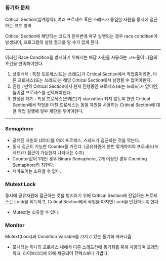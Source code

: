 ### 동기화 문제

Critical Section(임계영역):  여러 프로세스 혹은 스레드가 동일한 자원을 동시에 접근하는 코드 영역

Critical Section에 해당하는 코드가 한꺼번에 마구 실행되는 경우 race condition이 발생되어, 프로그램의 실행 결과를 알 수가 없게 된다.

---
이러한 Race Condition을 방지하기 위해서는 해당 자원을 사용하는 코드들이 다음의 조건을 만족해야한다.
1. 상호배제 : 특정 프로세스(또는 쓰레드)가 Critical Section에서 작업중이라면, 다른 프로세스(또는 쓰레드)는 해당 Critical Section에서 실행될 수 없어야한다.
2. 진행 : 만약 Critical Section에서 현재 진행중인 프로세스(또는 쓰레드)가 없다면, 들어갈 프로세스를 선택해야한다.
3. 한정된 대기 : 특정 프로세스(쓰레드)가 starvation 되지 않도록 한번 Critical Section에서 작업을 마친 프로세스는 동일 자원을 사용하는 Critical Section에 대한 
              작업 실행에 일부 제한을 두어야한다. 
              
---
### Semaphore
-   공유된 자원의 데이터를 여러 프로세스, 스레드가 접근하는 것을 막는다.
-   동시 접근이 가능한 Counter를 가진다. (공유자원에 한번 몇개까지의 프로세스(쓰레드)가 접근이 가능한지 나타내는 수치)
-   Counter값이 1개인 경우 Binary Semaphore, 2개 이상인 경우 Counting Semaphore라 칭한다. 
-   세마포어는 소유할 수 없다. 

### Mutext Lock

동시에 공유자원에 접근하는 것을 방지하기 위해 Critical Section에 진입하는 프로세스는 Lock을 획득하고, 
Critical Section에서 작업을 마치면 Lock을 반환하도록 한다.
- Mutext는 소유할 수 있다.

### Monitor
Mutext(Lock)과 Condition Variable를 가지고 있는 동기화 매커니즘 
- 모니터는 하나의 프로세스 내에서 다른 스레드간에 동기화를 위해 사용되며 프레임워크, 라이브러리에 의해 제공되어 뮤텍스보다 가볍다. 
